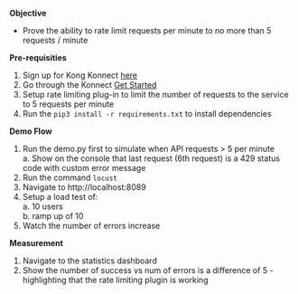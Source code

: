 __Objective__
- Prove the ability to rate limit requests per minute to no more than 5 requests / minute
  
__Pre-requisities__

1. Sign up for Kong Konnect [here](https://cloud.konghq.com/register)
2. Go through the Konnect [Get Started](https://docs.konghq.com/konnect/getting-started/)
3. Setup rate limiting plug-in to limit the number of requests to the service to 5 requests per minute
4. Run the ```pip3 install -r requirements.txt``` to install dependencies 

__Demo Flow__
1. Run the demo.py first to simulate when API requests > 5 per minute <br/>
  a. Show on the console that last request (6th request) is a 429 status code with custom error message
2. Run the command `locust`
3. Navigate to http://localhost:8089
4. Setup a load test of: <br/>
  a. 10 users <br/>
  b. ramp up of 10
5. Watch the number of errors increase

__Measurement__
1. Navigate to the statistics dashboard
2. Show the number of success vs num of errors is a difference of 5 - highlighting that the rate limiting plugin is working
